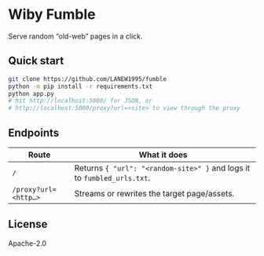 # Wiby Fumble
Serve random “old-web” pages in a click.

## Quick start
```bash
git clone https://github.com/LANEW1995/fumble
python -m pip install -r requirements.txt
python app.py
# hit http://localhost:5000/ for JSON, or
# http://localhost:5000/proxy?url=<site> to view through the proxy
```
## Endpoints
| Route | What it does |
| ----- | ------------ |
| `/` | Returns `{ "url": "<random-site>" }` and logs it to `fumbled_urls.txt`. |
| `/proxy?url=<http…>` | Streams or rewrites the target page/assets. |

## License
Apache-2.0